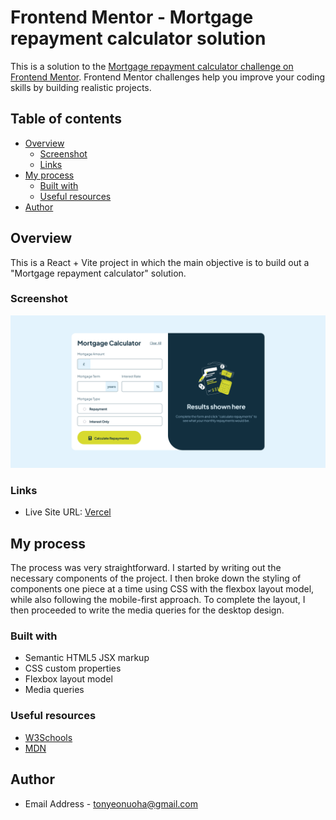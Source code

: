 # Frontend Mentor - Mortgage repayment calculator solution

This is a solution to the
[Mortgage repayment calculator challenge on Frontend Mentor](https://www.frontendmentor.io/challenges/mortgage-repayment-calculator-Galx1LXK73).
Frontend Mentor challenges help you improve your coding skills by building realistic projects.

## Table of contents

-   [Overview](#overview)
    -   [Screenshot](#screenshot)
    -   [Links](#links)
-   [My process](#my-process)
    -   [Built with](#built-with)
    -   [Useful resources](#useful-resources)
-   [Author](#author)

## Overview

This is a React + Vite project in which the main objective is to build out a "Mortgage repayment calculator" solution.

### Screenshot

![Screenshot](./mortgage-repayment-calculator.png)

### Links

-   Live Site URL: [Vercel](mortgage-repayment-calculator-eight-drab.vercel.app)

## My process

The process was very straightforward. I started by writing out the necessary components of the project. I then broke
down the styling of components one piece at a time using CSS with the flexbox layout model, while also following the
mobile-first approach. To complete the layout, I then proceeded to write the media queries for the desktop design.

### Built with

-   Semantic HTML5 JSX markup
-   CSS custom properties
-   Flexbox layout model
-   Media queries

### Useful resources

-   [W3Schools](https://www.w3schools.com/)
-   [MDN](https://developer.mozilla.org/)

## Author

-   Email Address - [tonyeonuoha@gmail.com](tonyeonuoha@gmail.com)

